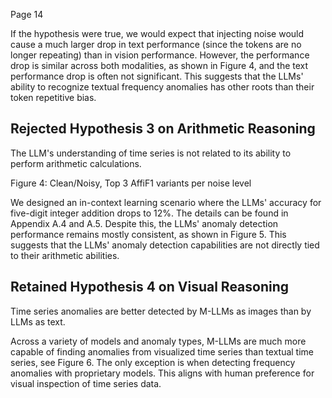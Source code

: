 Page 14

If the hypothesis were true, we would expect that injecting noise would cause a much larger drop in text performance (since the tokens are no longer repeating) than in vision performance. However, the performance drop is similar across both modalities, as shown in Figure 4, and the text performance drop is often not significant. This suggests that the LLMs' ability to recognize textual frequency anomalies has other roots than their token repetitive bias.

## Rejected Hypothesis 3 on Arithmetic Reasoning

The LLM's understanding of time series is not related to its ability to perform arithmetic calculations.

Figure 4: Clean/Noisy, Top 3 AffiF1 variants per noise level

<!-- image -->

We designed an in-context learning scenario where the LLMs' accuracy for five-digit integer addition drops to 12%. The details can be found in Appendix A.4 and A.5. Despite this, the LLMs' anomaly detection performance remains mostly consistent, as shown in Figure 5. This suggests that the LLMs' anomaly detection capabilities are not directly tied to their arithmetic abilities.

## Retained Hypothesis 4 on Visual Reasoning

Time series anomalies are better detected by M-LLMs as images than by LLMs as text.

Across a variety of models and anomaly types, M-LLMs are much more capable of finding anomalies from visualized time series than textual time series, see Figure 6. The only exception is when detecting frequency anomalies with proprietary models. This aligns with human preference for visual inspection of time series data.